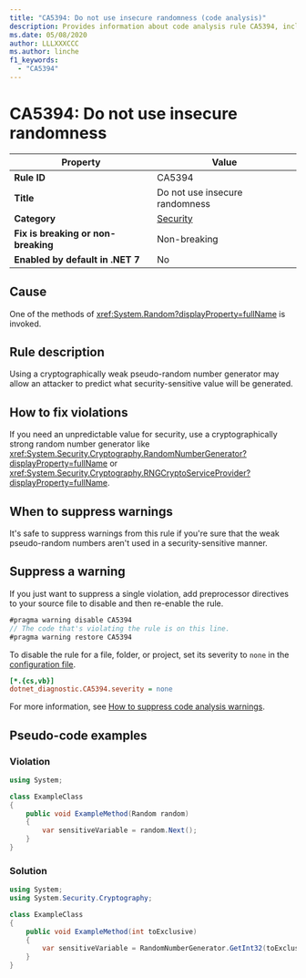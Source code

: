 ```yaml
---
title: "CA5394: Do not use insecure randomness (code analysis)"
description: Provides information about code analysis rule CA5394, including causes, how to fix violations, and when to suppress it.
ms.date: 05/08/2020
author: LLLXXXCCC
ms.author: linche
f1_keywords:
  - "CA5394"
---
```

# CA5394: Do not use insecure randomness

| Property                            | Value                            |
|-------------------------------------|----------------------------------|
| **Rule ID**                         | CA5394                           |
| **Title**                           | Do not use insecure randomness   |
| **Category**                        | [Security](security-warnings.md) |
| **Fix is breaking or non-breaking** | Non-breaking                     |
| **Enabled by default in .NET 7**    | No                               |

## Cause

One of the methods of <xref:System.Random?displayProperty=fullName> is invoked.

## Rule description

Using a cryptographically weak pseudo-random number generator may allow an attacker to predict what security-sensitive value will be generated.

## How to fix violations

If you need an unpredictable value for security, use a cryptographically strong random number generator like <xref:System.Security.Cryptography.RandomNumberGenerator?displayProperty=fullName> or <xref:System.Security.Cryptography.RNGCryptoServiceProvider?displayProperty=fullName>.

## When to suppress warnings

It's safe to suppress warnings from this rule if you're sure that the weak pseudo-random numbers aren't used in a security-sensitive manner.

## Suppress a warning

If you just want to suppress a single violation, add preprocessor directives to your source file to disable and then re-enable the rule.

```csharp
#pragma warning disable CA5394
// The code that's violating the rule is on this line.
#pragma warning restore CA5394
```

To disable the rule for a file, folder, or project, set its severity to `none` in the [configuration file](../configuration-files.md).

```ini
[*.{cs,vb}]
dotnet_diagnostic.CA5394.severity = none
```

For more information, see [How to suppress code analysis warnings](../suppress-warnings.md).

## Pseudo-code examples

### Violation

```csharp
using System;

class ExampleClass
{
    public void ExampleMethod(Random random)
    {
        var sensitiveVariable = random.Next();
    }
}
```

### Solution

```csharp
using System;
using System.Security.Cryptography;

class ExampleClass
{
    public void ExampleMethod(int toExclusive)
    {
        var sensitiveVariable = RandomNumberGenerator.GetInt32(toExclusive);
    }
}
```
